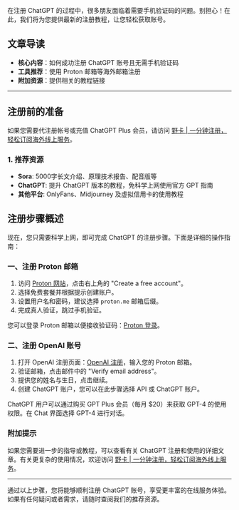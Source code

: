 在注册 ChatGPT 的过程中，很多朋友面临着需要手机验证码的问题。别担心！在此，我们将为您提供最新的注册教程，让您轻松获取账号。

## 文章导读

- **核心内容**：如何成功注册 ChatGPT 账号且无需手机验证码
- **工具推荐**：使用 Proton 邮箱等海外邮箱注册
- **附加资源**：提供相关的教程链接

---

## 注册前的准备

如果您需要代注册帐号或充值 ChatGPT Plus 会员，请访问 [野卡 | 一分钟注册，轻松订阅海外线上服务](https://bit.ly/bewildcard)。

### 1. 推荐资源

- **Sora**: 5000字长文介绍、原理技术报告、配音版等
- **ChatGPT**: 提升 ChatGPT 版本的教程，免科学上网使用官方 GPT 指南
- **其他平台**: OnlyFans、Midjourney 及虚拟信用卡的使用教程

## 注册步骤概述

现在，您只需要科学上网，即可完成 ChatGPT 的注册步骤。下面是详细的操作指南：

### 一、注册 Proton 邮箱

1. 访问 [Proton 网站](https://proton.me/)，点击右上角的 "Create a free account"。
2. 选择免费套餐并根据提示创建账户。
3. 设置用户名和密码，建议选择 `proton.me` 邮箱后缀。
4. 完成真人验证，跳过手机验证。

您可以登录 Proton 邮箱以便接收验证码：[Proton 登录](https://proton.me/)。

### 二、注册 OpenAI 账号

1. 打开 OpenAI 注册页面：[OpenAI 注册](https://chat.openai.com/)，输入您的 Proton 邮箱。
2. 验证邮箱，点击邮件中的 "Verify email address"。
3. 提供您的姓名与生日，点击继续。
4. 创建 ChatGPT 账户，您可以在此步骤选择 API 或 ChatGPT 账户。

ChatGPT 用户可以通过购买 GPT Plus 会员（每月 $20）来获取 GPT-4 的使用权限。在 Chat 界面选择 GPT-4 进行对话。

### 附加提示

如果您需要进一步的指导或教程，可以查看有关 ChatGPT 注册和使用的详细文章。有关更复杂的使用情况，欢迎访问 [野卡 | 一分钟注册，轻松订阅海外线上服务](https://bit.ly/bewildcard)。

---

通过以上步骤，您将能够顺利注册 ChatGPT 账号，享受更丰富的在线服务体验。如果有任何疑问或者需求，请随时查阅我们的推荐资源。